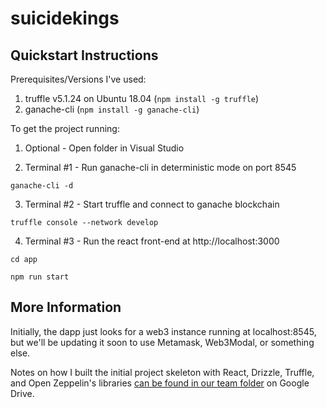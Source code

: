 # suicidekings

## Quickstart Instructions ##
Prerequisites/Versions I've used:

1. truffle v5.1.24 on Ubuntu 18.04 (`npm install -g truffle`)
2. ganache-cli (`npm install -g ganache-cli`)

To get the project running:

1. Optional - Open folder in Visual Studio

2. Terminal #1 - Run ganache-cli in deterministic mode on port 8545

`ganache-cli -d`

3. Terminal #2 - Start truffle and connect to ganache blockchain

`truffle console --network develop`

4. Terminal #3 - Run the react front-end at http://localhost:3000

`cd app`

`npm run start`

## More Information ##
Initially, the dapp just looks for a web3 instance running at localhost:8545, but we'll be updating it soon to use Metamask, Web3Modal, or something else.

Notes on how I built the initial project skeleton with React, Drizzle, Truffle, and Open Zeppelin's libraries [can be found in our team folder](https://docs.google.com/document/d/1I7B9iST4kpjjlLcyr6ArD9XWojdH8XJXWWMRTyZ4SWQ/edit) on Google Drive.
